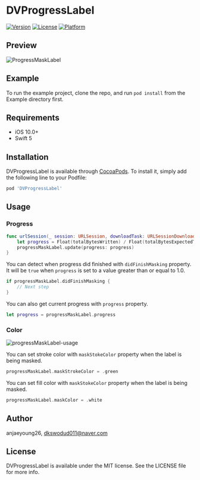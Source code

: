 # DVProgressLabel

[![Version](https://img.shields.io/cocoapods/v/DVProgressLabel.svg?style=flat)](https://cocoapods.org/pods/DVProgressLabel)
[![License](https://img.shields.io/cocoapods/l/DVProgressLabel.svg?style=flat)](https://cocoapods.org/pods/DVProgressLabel)
[![Platform](https://img.shields.io/cocoapods/p/DVProgressLabel.svg?style=flat)](https://cocoapods.org/pods/DVProgressLabel)

## Preview

![ProgressMaskLabel](https://user-images.githubusercontent.com/61190690/142808765-a8a91b54-5992-48b4-a47e-b22257ceadf2.gif)

## Example

To run the example project, clone the repo, and run `pod install` from the Example directory first.

## Requirements

- iOS 10.0+
- Swift 5

## Installation

DVProgressLabel is available through [CocoaPods](https://cocoapods.org). To install
it, simply add the following line to your Podfile:

```ruby
pod 'DVProgressLabel'
```

## Usage

### Progress

```swift
func urlSession(_ session: URLSession, downloadTask: URLSessionDownloadTask, didWriteData bytesWritten: Int64, totalBytesWritten: Int64, totalBytesExpectedToWrite: Int64) { 
    let progress = Float(totalBytesWritten) / Float(totalBytesExpectedToWrite)
    progressMaskLabel.update(progress: progress)
}
```
You can detect when progress did finished with `didFinishMasking` property. 
It will be `true` when `progress` is set to a value greater than or equal to 1.0.

```swift
if progressMaskLabel.didFinishMasking {
    // Next step
}
```

You can also get current progress with `progress` property.

```swift
let progress = progressMaskLabel.progress
```

### Color

![progressMaskLabel-usage](https://user-images.githubusercontent.com/61190690/151121601-8dfe6c22-866e-49f3-86a1-6597eb10f51a.gif)

You can set stroke color with `maskStokeColor` property when the label is being masked.

```swift
progressMaskLabel.maskStrokeColor = .green
```

You can set fill color with `maskStokeColor` property when the label is being masked.

```swift
progressMaskLabel.maskColor = .white
```

## Author

anjaeyoung26, dkswodud011@naver.com

## License

DVProgressLabel is available under the MIT license. See the LICENSE file for more info.
